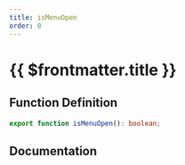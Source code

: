 ```yaml
---
title: isMenuOpen
order: 0
---
```


# {{ $frontmatter.title }}

## Function Definition

```ts
export function isMenuOpen(): boolean;
```

## Documentation

<!--@include: ./parts/isMenuOpen.md-->
